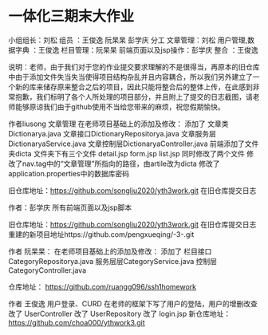 # 一体化三期末大作业 #
小组组长：刘松  组员 ：王俊逸  阮杲杲 彭学庆 
分工 文章管理：刘松   用户管理,数据字典 ：王俊逸  栏目管理：阮杲杲  前端页面以及jsp操作：彭学庆
整合 ：王俊逸

说明：老师，由于我们对于您的作业提交要求理解的不是很得当，再原本的旧仓库中由于添加文件失当失当使得项目结构杂乱并且内容耦合，所以我们另外建立了一个新的库来储存原来整合之后的项目，因此只能将整合后的整体上传，在此感到非常抱歉，我们标明了各个人所处理的项目部分，并且附上了提交的日志截图，请老师能够原谅我们由于github使用不当给您带来的麻烦，祝您假期愉快。

作者liusong
文章管理
在老师项目基础上的添加及修改：
添加了
文章类Dictionarya.java
文章接口DictionaryRepositorya.java
文章服务层DictionaryaService.java
文章控制层DictionaryaController.java
前端添加了文件夹dicta
文件夹下有三个文件
detail.jsp
form.jsp
list.jsp
同时修改了两个文件
修改了nav.tag中的“文章管理”所指向的路径，由artile改为dicta
修改了application.properties中的数据库密码


旧仓库地址：https://github.com/songliu2020/yth3work.git
在旧仓库提交日志

作者：彭学庆
所有前端页面以及jsp脚本

旧仓库地址：https://github.com/songliu2020/yth3work.git
在旧仓库提交日志
重建的新项目地址https://github.com/pengxueqing/-3-.git


作者 阮杲杲：
在老师项目基础上的添加及修改：
添加了
栏目接口CategoryRepositorya.java
服务层层CategoryService.java
控制层CategoryController.java

仓库地址： https://github.com/ruangg096/ssh1homework

作者 王俊逸 
用户登录、CURD 
在老师的框架下写了用户的登陆，用户的增删改查 
改了 UserController 
改了 UserRepository 
改了 login.jsp 
新仓库地址：https://github.com/choa000/ythwork3.git


